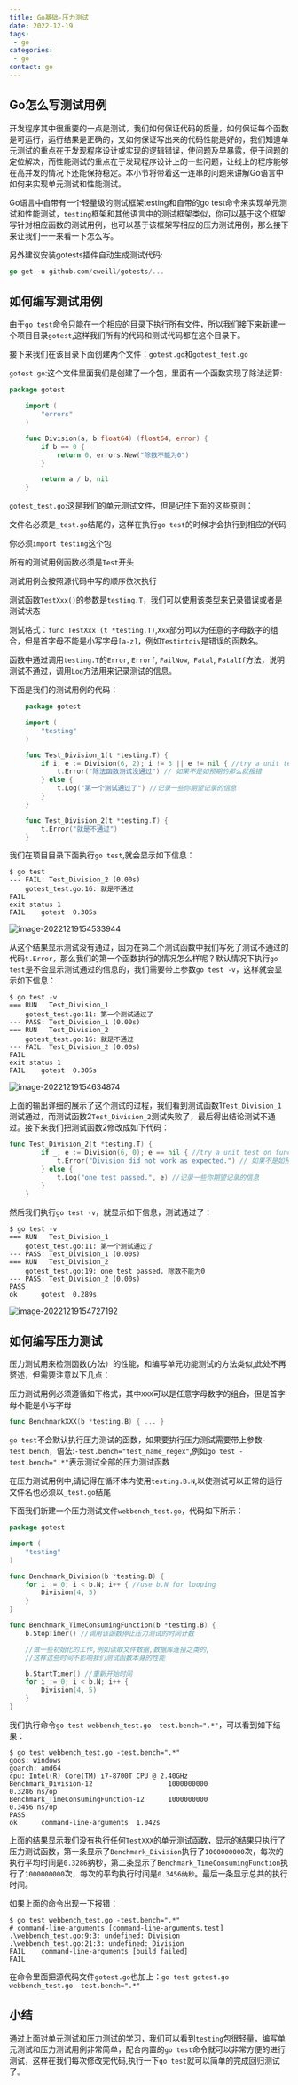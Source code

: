 ```yaml
---
title: Go基础-压力测试
date: 2022-12-19
tags: 
 - go
categories: 
 - go
contact: go
---
```


## Go怎么写测试用例

开发程序其中很重要的一点是测试，我们如何保证代码的质量，如何保证每个函数是可运行，运行结果是正确的，又如何保证写出来的代码性能是好的，我们知道单元测试的重点在于发现程序设计或实现的逻辑错误，使问题及早暴露，便于问题的定位解决，而性能测试的重点在于发现程序设计上的一些问题，让线上的程序能够在高并发的情况下还能保持稳定。本小节将带着这一连串的问题来讲解Go语言中如何来实现单元测试和性能测试。

Go语言中自带有一个轻量级的测试框架testing和自带的go test命令来实现单元测试和性能测试，`testing`框架和其他语言中的测试框架类似，你可以基于这个框架写针对相应函数的测试用例，也可以基于该框架写相应的压力测试用例，那么接下来让我们一一来看一下怎么写。

另外建议安装gotests插件自动生成测试代码:

```go
go get -u github.com/cweill/gotests/...
```



## 如何编写测试用例

由于`go test`命令只能在一个相应的目录下执行所有文件，所以我们接下来新建一个项目目录`gotest`,这样我们所有的代码和测试代码都在这个目录下。

接下来我们在该目录下面创建两个文件：`gotest.go`和`gotest_test.go`

`gotest.go`:这个文件里面我们是创建了一个包，里面有一个函数实现了除法运算:

```go
package gotest

    import (
        "errors"
    )

    func Division(a, b float64) (float64, error) {
        if b == 0 {
            return 0, errors.New("除数不能为0")
        }

        return a / b, nil
    }  
```

`gotest_test.go`:这是我们的单元测试文件，但是记住下面的这些原则：

文件名必须是`_test.go`结尾的，这样在执行`go test`的时候才会执行到相应的代码

你必须`import testing`这个包

所有的测试用例函数必须是`Test`开头

测试用例会按照源代码中写的顺序依次执行

测试函数`TestXxx()`的参数是`testing.T`，我们可以使用该类型来记录错误或者是测试状态

测试格式：`func TestXxx (t *testing.T)`,`Xxx`部分可以为任意的字母数字的组合，但是首字母不能是小写字母`[a-z]`，例如`Testintdiv`是错误的函数名。

函数中通过调用`testing.T`的`Error`, `Errorf`, `FailNow`,` Fatal`, `FatalIf`方法，说明测试不通过，调用`Log`方法用来记录测试的信息。

下面是我们的测试用例的代码：

```go
    package gotest

    import (
        "testing"
    )

    func Test_Division_1(t *testing.T) {
        if i, e := Division(6, 2); i != 3 || e != nil { //try a unit test on function
            t.Error("除法函数测试没通过") // 如果不是如预期的那么就报错
        } else {
            t.Log("第一个测试通过了") //记录一些你期望记录的信息
        }
    }

    func Test_Division_2(t *testing.T) {
        t.Error("就是不通过")
    }  
```

我们在项目目录下面执行`go test`,就会显示如下信息：

```shell
$ go test
--- FAIL: Test_Division_2 (0.00s)
    gotest_test.go:16: 就是不通过
FAIL
exit status 1
FAIL    gotest  0.305s

```

![image-20221219154533944](https://cdn.jsdelivr.net/gh/jayjayleung/jayjayImages@main/images20221219154534.png)



从这个结果显示测试没有通过，因为在第二个测试函数中我们写死了测试不通过的代码`t.Error`，那么我们的第一个函数执行的情况怎么样呢？默认情况下执行`go test`是不会显示测试通过的信息的，我们需要带上参数`go test -v`，这样就会显示如下信息：

```shell
$ go test -v
=== RUN   Test_Division_1
    gotest_test.go:11: 第一个测试通过了
--- PASS: Test_Division_1 (0.00s)
=== RUN   Test_Division_2
    gotest_test.go:16: 就是不通过
--- FAIL: Test_Division_2 (0.00s)
FAIL
exit status 1
FAIL    gotest  0.305s

```

![image-20221219154634874](https://cdn.jsdelivr.net/gh/jayjayleung/jayjayImages@main/images20221219154634.png)

上面的输出详细的展示了这个测试的过程，我们看到测试函数1`Test_Division_1`测试通过，而测试函数2`Test_Division_2`测试失败了，最后得出结论测试不通过。接下来我们把测试函数2修改成如下代码：

```go
func Test_Division_2(t *testing.T) {
        if _, e := Division(6, 0); e == nil { //try a unit test on function
            t.Error("Division did not work as expected.") // 如果不是如预期的那么就报错
        } else {
            t.Log("one test passed.", e) //记录一些你期望记录的信息
        }
    }     
```

然后我们执行`go test -v`，就显示如下信息，测试通过了：

```
$ go test -v
=== RUN   Test_Division_1
    gotest_test.go:11: 第一个测试通过了
--- PASS: Test_Division_1 (0.00s)
=== RUN   Test_Division_2
    gotest_test.go:19: one test passed. 除数不能为0
--- PASS: Test_Division_2 (0.00s)
PASS
ok      gotest  0.289s

```

![image-20221219154727192](https://cdn.jsdelivr.net/gh/jayjayleung/jayjayImages@main/images20221219154727.png)



## 如何编写压力测试

压力测试用来检测函数(方法）的性能，和编写单元功能测试的方法类似,此处不再赘述，但需要注意以下几点：

压力测试用例必须遵循如下格式，其中`XXX`可以是任意字母数字的组合，但是首字母不能是小写字母

```go
func BenchmarkXXX(b *testing.B) { ... }  
```

`go test`不会默认执行压力测试的函数，如果要执行压力测试需要带上参数`-test.bench`，语法:`-test.bench="test_name_regex"`,例如`go test -test.bench=".*"`表示测试全部的压力测试函数

在压力测试用例中,请记得在循环体内使用`testing.B.N`,以使测试可以正常的运行
文件名也必须以`_test.go`结尾

下面我们新建一个压力测试文件`webbench_test.go`，代码如下所示：

```go
package gotest

import (
    "testing"
)

func Benchmark_Division(b *testing.B) {
    for i := 0; i < b.N; i++ { //use b.N for looping 
        Division(4, 5)
    }
}

func Benchmark_TimeConsumingFunction(b *testing.B) {
    b.StopTimer() //调用该函数停止压力测试的时间计数

    //做一些初始化的工作,例如读取文件数据,数据库连接之类的,
    //这样这些时间不影响我们测试函数本身的性能

    b.StartTimer() //重新开始时间
    for i := 0; i < b.N; i++ {
        Division(4, 5)
    }
}  
```

我们执行命令`go test webbench_test.go -test.bench=".*"`，可以看到如下结果：

```
$ go test webbench_test.go -test.bench=".*"               
goos: windows
goarch: amd64
cpu: Intel(R) Core(TM) i7-8700T CPU @ 2.40GHz
Benchmark_Division-12                   1000000000               0.3286 ns/op
Benchmark_TimeConsumingFunction-12      1000000000               0.3456 ns/op
PASS
ok      command-line-arguments  1.042s

```

上面的结果显示我们没有执行任何`TestXXX`的单元测试函数，显示的结果只执行了压力测试函数，第一条显示了`Benchmark_Division`执行了`1000000000`次，每次的执行平均时间是`0.3286`纳秒，第二条显示了`Benchmark_TimeConsumingFunction`执行了`1000000000`次，每次的平均执行时间是`0.3456纳秒`。最后一条显示总共的执行时间。

如果上面的命令出现一下报错：

```shell
$ go test webbench_test.go -test.bench=".*"
# command-line-arguments [command-line-arguments.test]
.\webbench_test.go:9:3: undefined: Division
.\webbench_test.go:21:3: undefined: Division
FAIL    command-line-arguments [build failed]
FAIL
```

在命令里面把源代码文件`gotest.go`也加上：`go test gotest.go webbench_test.go -test.bench=".*"`

## 小结

通过上面对单元测试和压力测试的学习，我们可以看到`testing`包很轻量，编写单元测试和压力测试用例非常简单，配合内置的`go test`命令就可以非常方便的进行测试，这样在我们每次修改完代码,执行一下`go test`就可以简单的完成回归测试了。
